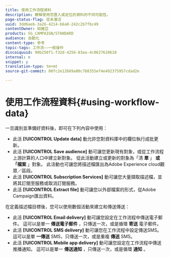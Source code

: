 ```yaml
---
title: 使用工作流程資料
description: 瞭解使用您匯入或定位的資料的不同可能性。
page-status-flag: 從未激活
uuid: 3dd6aeb-3a26-4214-b6a0-242c2b7fbc49
contentOwner: 紹維亞
products: SG_CAMPAIGN/STANDARD
audience: 自動化
content-type: 參考
topic-tags: 工作流——一般操作
discoiquuid: 90b250f1-f32d-4256-83ea-4c0627628610
internal: n
snippet: y
translation-type: tm+mt
source-git-commit: 00fc2e12669a00c788355ef4e492375957cdad2e

---
```



# 使用工作流程資料{#using-workflow-data}

一旦識別並準備好資料後，即可在下列內容中使用：

* 此活 **[!UICONTROL Update data]** 動允許您對資料庫中的欄位執行成批更新。
* 此活 **[!UICONTROL Save audience]** 動可讓您更新現有對象，或從工作流程上游計算的人口中建立新對象。 從此活動建立或更新的對象為「清 **單** 」 **或「檔案** 」對象。 此活動也可讓您將描述檔匯出為Adobe Experience cloud觀眾／區段。
* 此活 **[!UICONTROL Subscription Services]** 動可讓您大量擷取描述檔，並將其訂閱至服務或取消訂閱服務。
* 此活 **[!UICONTROL Extract file]** 動可讓您以外部檔案的形式，從Adobe Campaign匯出資料。

在定義描述檔目標後，您可以使用數個活動來建立和傳送傳送：

* 此活 **[!UICONTROL Email delivery]** 動可讓您設定在工作流程中傳送電子郵件。 這可以是單一 **傳送電子郵件** ，只傳送一次，或是循環 **寄送** 電子郵件。
* 此活 **[!UICONTROL SMS delivery]** 動可讓您在工作流程中設定傳送SMS。 這可以是單 **一傳送** SMS，只傳送一次，或是重複 **傳送** SMS。
* 此活 **[!UICONTROL Mobile app delivery]** 動可讓您設定在工作流程中傳送推播通知。 這可以是單一 **傳送通知** ，只傳送一次，或是循環 **通知** 。

